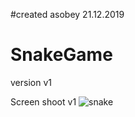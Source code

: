 #created asobey 21.12.2019
# SnakeGame
version v1

Screen shoot v1 
![snake](https://user-images.githubusercontent.com/25206611/71311833-c6c63800-2434-11ea-9152-e9c50b9a02af.PNG)
